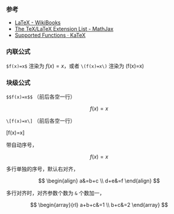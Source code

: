 ### 参考

- [LaTeX - WikiBooks](https://zh.wikibooks.org/wiki/LaTeX)
- [The TeX/LaTeX Extension List - MathJax](http://docs.mathjax.org/en/latest/input/tex/extensions/index.html)
- [Supported Functions · KaTeX](https://katex.org/docs/supported.html)

### 内联公式

`$f(x)=x$` 渲染为 $f(x)=x$，或者 `\(f(x)=x\)` 渲染为 \(f(x)=x\)

### 块级公式

`$$f(x)=x$$` （前后各空一行）

$$f(x)=x$$

`\[f(x)=x\]` （前后各空一行）

\[f(x)=x\]

带自动序号，

$$
\begin{equation}
f(x)=x
\end{equation}
$$

多行单独的序号，默认右对齐，

$$
\begin{align}
a&=b+c \\
d+e&=f
\end{align}
$$

多行对齐时，对齐参数个数为 `&` 个数加一，

$$
\begin{array}{rl}
a+b+c&=1 \\
b+c&=2
\end{array}
$$